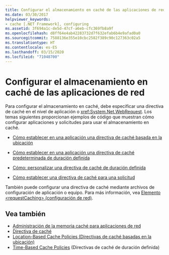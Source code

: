 ```yaml
---
title: Configurar el almacenamiento en caché de las aplicaciones de red
ms.date: 03/30/2017
helpviewer_keywords:
- cache [.NET Framework], configuring
ms.assetid: 3f694a1c-de5d-47cf-a6eb-cfc369fb8a9f
ms.openlocfilehash: d8ff64e4ab42283732d7f632efab6b4e9afad0a0
ms.sourcegitcommit: 7588136e355e10cbc2582f389c90c127363c02a5
ms.translationtype: HT
ms.contentlocale: es-ES
ms.lasthandoff: 03/15/2020
ms.locfileid: "71048700"
---
```

# <a name="configuring-caching-in-network-applications"></a>Configurar el almacenamiento en caché de las aplicaciones de red
Para configurar el almacenamiento en caché, debe especificar una directiva de caché en el nivel de aplicación o <xref:System.Net.WebRequest>. Los temas siguientes proporcionan ejemplos de código que muestran cómo configurar aplicaciones y solicitudes para usar el almacenamiento en caché.  
  
- [Cómo establecer en una aplicación una directiva de caché basada en la ubicación](how-to-set-a-location-based-cache-policy-for-an-application.md)  
  
- [Cómo establecer en una aplicación una directiva de caché predeterminada de duración definida](how-to-set-the-default-time-based-cache-policy-for-an-application.md)  
  
- [Cómo: personalizar una directiva de caché de duración definida](how-to-customize-a-time-based-cache-policy.md)  
  
- [Cómo establecer una directiva de caché para una solicitud](how-to-set-cache-policy-for-a-request.md)  
  
 También puede configurar una directiva de caché mediante archivos de configuración de aplicación o equipo. Para más información, vea [Elemento \<requestCaching> (configuración de red)](../configure-apps/file-schema/network/requestcaching-element-network-settings.md).  
  
## <a name="see-also"></a>Vea también

- [Administración de la memoria caché para aplicaciones de red](cache-management-for-network-applications.md)
- [Directiva de caché](cache-policy.md)
- [Location-Based Cache Policies (Directivas de caché basadas en la ubicación)](location-based-cache-policies.md)
- [Time-Based Cache Policies](time-based-cache-policies.md) (Directivas de caché de duración definida)
